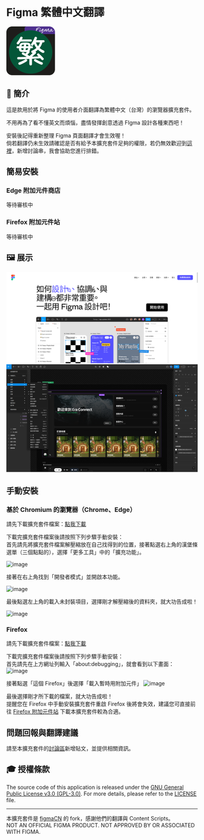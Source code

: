 # Figma 繁體中文翻譯

![image](extension/img/icon-128.png)

## 📖 簡介

這是款用於將 Figma 的使用者介面翻譯為繁體中文（台灣）的瀏覽器擴充套件。

不用再為了看不懂英文而煩惱，盡情發揮創意透過 FIgma 設計各種東西吧！

安裝後記得重新整理 Figma 頁面翻譯才會生效喔！  
倘若翻譯仍未生效請確認是否有給予本擴充套件足夠的權限，若仍無效歡迎到[這裡](https://github.com/SiongSng/figma-taiwan-translation/discussions)，新增討論串，我會協助您進行排錯。


## 簡易安裝

### Edge 附加元件商店
等待審核中
### Firefox 附加元件站
等待審核中

## 🖼️ 展示
<img src="screenshot/FigmaTW-screenshot-1.png" width="850px"/>
<img src="screenshot/FigmaTW-screenshot-2.png" width="850px"/>


## 手動安裝

### 基於 Chromium 的瀏覽器（Chrome、Edge）
請先下載擴充套件檔案：[點我下載](https://github.com/SiongSng/figma-taiwan-translation/releases/latest/download/figma-tw-translation-chromium.zip)  

下載完擴充套件檔案後請按照下列步驟手動安裝：  
首先請先將擴充套件檔案解壓縮放在自己找得到的位置，接著點選右上角的漢堡條選單（三個點點的），選擇「更多工具」中的「擴充功能」。

![image](https://github.com/SiongSng/figma-taiwan-translation/assets/48402225/16cff591-9058-4496-b4f5-bfce7a3aadb9)

接著在右上角找到「開發者模式」並開啟本功能。

![image](https://github.com/SiongSng/figma-taiwan-translation/assets/48402225/672bf78d-024e-46c6-9e48-8382281fcc01)


最後點選左上角的載入未封裝項目，選擇剛才解壓縮後的資料夾，就大功告成啦！

![image](https://github.com/SiongSng/figma-taiwan-translation/assets/48402225/a691ab25-faae-4a41-b4fa-2dbbe3203cd1)


### Firefox
請先下載擴充套件檔案：[點我下載](https://github.com/SiongSng/figma-taiwan-translation/releases/latest/download/figma-tw-translation.zip)

下載完擴充套件檔案後請按照下列步驟手動安裝：  
首先請先在上方網址列輸入「about:debugging」，就會看到以下畫面：  
![image](https://github.com/SiongSng/figma-taiwan-translation/assets/48402225/9afd7ab7-0473-48c9-82b5-38aa241bde52)

接著點選「這個 Firefox」後選擇「載入暫時用附加元件」
![image](https://github.com/SiongSng/figma-taiwan-translation/assets/48402225/f30e75ea-2c53-46d2-b5e9-1e02bbcecd98)

最後選擇剛才所下載的檔案，就大功告成啦！  
提醒您在 Firefox 中手動安裝擴充套件重啟 Firefox 後將會失效，建議您可直接前往 [Firefox 附加元件站](https://addons.mozilla.org/zh-TW/firefox/addon/figma-taiwan-translation/) 下載本擴充套件較為合適。


## 問題回報與翻譯建議
請至本擴充套件的[討論區](https://github.com/SiongSng/figma-taiwan-translation/discussions)新增貼文，並提供相關資訊。

## 🎓 授權條款

The source code of this application is released under the [GNU General Public License v3.0 (GPL-3.0)](https://www.gnu.org/licenses/gpl-3.0.html). For more details, please refer to the [LICENSE](LICENSE) file.

---

本擴充套件是 [figmaCN](https://github.com/Figma-Cool/figmaCN) 的 fork，感謝他們的翻譯與 Content Scripts。  
NOT AN OFFICIAL FIGMA PRODUCT. NOT APPROVED BY OR ASSOCIATED WITH FIGMA.